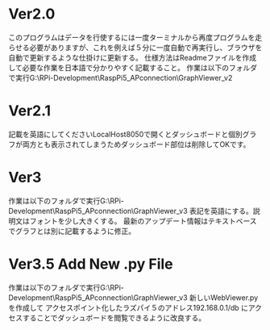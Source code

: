 # Ver2.0
このプログラムはデータを行使するには一度ターミナルから再度プログラムを走らせる必要がありますが、これを例えば５分に一度自動で再実行し、ブラウザを自動で更新するような仕掛けに更新する。
仕様方法はReadmeファイルを作成して必要な作業を日本語で分かりやすく記載すること。
作業は以下のフォルダで実行G:\RPi-Development\RaspPi5_APconnection\GraphViewer_v2

# Ver2.1
記載を英語にしてくださいLocalHost8050で開くとダッシュボードと個別グラフが両方とも表示されてしまうためダッシュボード部位は削除してOKです。

# Ver3
作業は以下のフォルダで実行G:\RPi-Development\RaspPi5_APconnection\GraphViewer_v3
表記を英語にする。説明文はフォントを少し大きくする。
最新のアップデート情報はテキストベースでグラフとは別に記載するように修正。

# Ver3.5 Add New .py File
作業は以下のフォルダで実行G:\RPi-Development\RaspPi5_APconnection\GraphViewer_v3
新しいWebViewer.pyを作成して
アクセスポイント化したラズパイ５のアドレス192.168.0.1/db にアクセスすることでダッシュボードを閲覧できるように改良する。